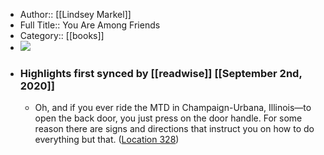 - Author:: [[Lindsey Markel]]
- Full Title:: You Are Among Friends
- Category:: [[books]]
- ![](https://images-na.ssl-images-amazon.com/images/I/51DirvjFdNL._SL400_.jpg)
- ### Highlights first synced by [[readwise]] [[September 2nd, 2020]]
    - Oh, and if you ever ride the MTD in Champaign-Urbana, Illinois—to open the back door, you just press on the door handle. For some reason there are signs and directions that instruct you on how to do everything but that. ([Location 328](https://readwise.io/to_kindle?action=open&asin=B003RITJOA&location=328))
